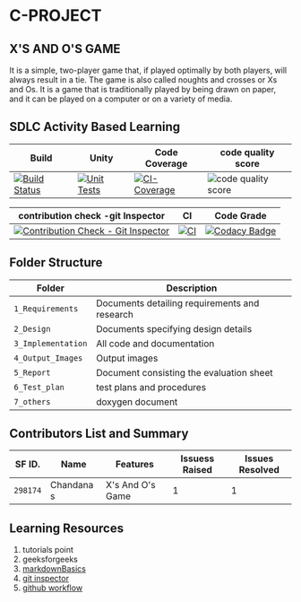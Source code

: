 # C-PROJECT

## **X'S AND O'S  GAME**

It is a simple, two-player game that, if played optimally by both players, will always result in a tie. The game is also called noughts and crosses or Xs and Os. It is a game that is traditionally played by being drawn on paper, and it can be played on a computer or on a variety of media.

## SDLC Activity Based Learning

| Build       |  Unity      | Code Coverage     |  code quality score |   
|-            | -           |-                  |-                    |
| [![Build Status](https://github.com/chandana0777/c-project/actions/workflows/build.yml/badge.svg)](https://github.com/chandana0777/c-project/actions/workflows/build.yml)  | [![Unit Tests](https://github.com/bgvmysore/miniproject_stepin/actions/workflows/unity.yml/badge.svg)](https://github.com/bgvmysore/miniproject_stepin/actions/workflows/unity.yml) | [![CI-Coverage](https://github.com/bgvmysore/miniproject_stepin/actions/workflows/ci-coverage.yml/badge.svg)](https://github.com/bgvmysore/miniproject_stepin/actions/workflows/ci-coverage.yml)|![code quality score](https://www.code-inspector.com/project/24990/score/svg) |

|  contribution check -git Inspector     | CI    | Code Grade|    
| -           |-                  |-             |
|[![Contribution Check - Git Inspector](https://github.com/chandana0777/c-project/actions/workflows/gitinspector.yml/badge.svg)](https://github.com/chandana0777/c-project/actions/workflows/gitinspector.yml)|[![CI](https://github.com/chandana0777/c-project/actions/workflows/cppcheck.yml/badge.svg)](https://github.com/chandana0777/c-project/actions/workflows/cppcheck.yml) |[![Codacy Badge](https://app.codacy.com/project/badge/Grade/a978c628dcff472fab05008ec4b26ee6)](https://www.codacy.com/gh/chandana0777/c-project/dashboard?utm_source=github.com&amp;utm_medium=referral&amp;utm_content=chandana0777/c-project&amp;utm_campaign=Badge_Grade)|


## Folder Structure
Folder             | Description
-------------------| -----------------------------------------
`1_Requirements`   | Documents detailing requirements and research
`2_Design`         | Documents specifying design details
`3_Implementation` | All code and documentation
`4_Output_Images`  | Output images 
`5_Report`         |Document consisting the evaluation sheet
`6_Test_plan`      |test plans and procedures
`7_others`         |doxygen document 

## Contributors List and Summary

SF ID. |  Name   |    Features    | Issuess Raised |Issues Resolved|
|-------|---------|----------------|----------------|---------------|
`298174` | Chandana s  | X's And O's Game    |  1    |  1  |     
   

## Learning Resources
1. tutorials point
2. geeksforgeeks
3. [markdownBasics](https://guides.github.com/features/mastering-markdown/)
4. [git inspector](https://github.com/ejwa/gitinspector.git)
5. [github workflow](https://docs.github.com/en/actions/learn-github-action)



  


